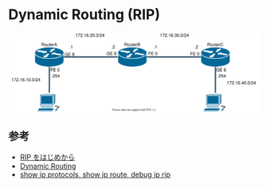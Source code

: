 # Dynamic Routing (RIP)

![トポロジ](./topology.drawio.svg)

## 参考

- [RIP をはじめから](https://www.infraexpert.com/study/study21.html)
- [Dynamic Routing](https://www.infraexpert.com/study/routing5.html)
- [show ip protocols, show ip route, debug ip rip](https://www.infraexpert.com/study/distancevector8.html)
